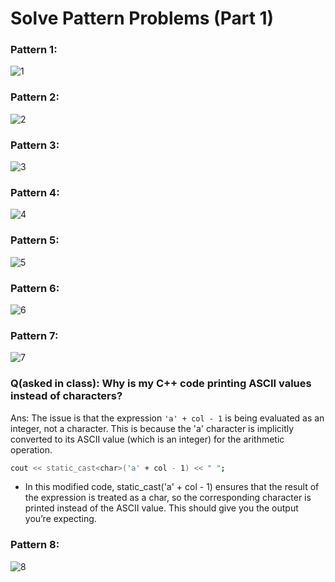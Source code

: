 # Solve Pattern Problems (Part 1)

### Pattern 1:
![1](https://github.com/ArhanBytes/Rohit-Negi-CPP-DSA-Course/assets/153920711/1de0d1be-895a-4ebf-ac59-f795a042f578)
### Pattern 2:
![2](https://github.com/ArhanBytes/Rohit-Negi-CPP-DSA-Course/assets/153920711/7b2d1d26-1354-4e26-868a-09fb17bfe395)
### Pattern 3:
![3](https://github.com/ArhanBytes/Rohit-Negi-CPP-DSA-Course/assets/153920711/0f897ab6-c5f0-4ffc-89c9-f1180159a06b)
### Pattern 4:
![4](https://github.com/ArhanBytes/Rohit-Negi-CPP-DSA-Course/assets/153920711/967d629d-4821-4b01-801f-c354685bf59d)
### Pattern 5:
![5](https://github.com/ArhanBytes/Rohit-Negi-CPP-DSA-Course/assets/153920711/642d410a-423b-4d70-b722-c29313834ebe)
### Pattern 6:
![6](https://github.com/ArhanBytes/Rohit-Negi-CPP-DSA-Course/assets/153920711/8264a7f4-6424-418d-afa6-5bd8fa3ef51d)
### Pattern 7:
![7](https://github.com/ArhanBytes/Rohit-Negi-CPP-DSA-Course/assets/153920711/c5264b0c-fd11-460b-82d7-5aed998ebfed)
### Q(asked in class): Why is my C++ code printing ASCII values instead of characters?

Ans: The issue is that the expression `'a' + col - 1` is being evaluated as an integer, not a character. This is because the 'a' character is implicitly converted to its ASCII value (which is an integer) for the arithmetic operation.

```bash
cout << static_cast<char>('a' + col - 1) << " ";
```

- In this modified code, static_cast<char>('a' + col - 1) ensures that the result of the expression is treated as a char, so the corresponding character is printed instead of the ASCII value. This should give you the output you’re expecting.
### Pattern 8:
![8](https://github.com/ArhanBytes/Rohit-Negi-CPP-DSA-Course/assets/153920711/fb98e0b7-707f-4a3e-a8d7-ef760ce00303)


